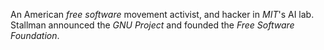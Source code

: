 An American *free software* movement activist, and hacker in *MIT*'s AI lab.
Stallman announced the *GNU Project* and founded the *Free Software Foundation*.
